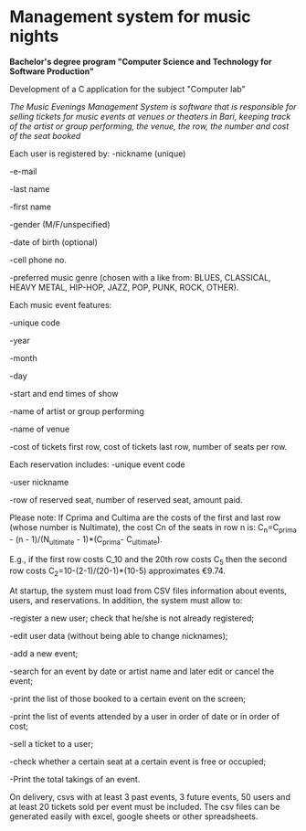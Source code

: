 # Management system for music nights

**Bachelor's degree program "Computer Science and Technology for Software Production"**

Development of a C application for the subject "Computer lab"

*The Music Evenings Management System is software that is responsible for selling tickets for music events at venues or theaters in Bari, keeping track of the artist or group performing, the venue, the row, the number and cost of the seat booked*

Each user is registered by: 
-nickname (unique)

-e-mail

-last name

-first name

-gender (M/F/unspecified)

-date of birth (optional)

-cell phone no. 

-preferred music genre (chosen with a like from: BLUES, CLASSICAL, HEAVY METAL, HIP-HOP, JAZZ, POP, PUNK, ROCK, OTHER).

Each music event features: 

-unique code

-year

-month

-day

-start and end times of show

-name of artist or group performing

-name of venue

-cost of tickets first row, cost of tickets last row, number of seats per row.


Each reservation includes: 
-unique event code

-user nickname

-row of reserved seat, number of reserved seat, amount paid.  

Please note: If Cprima and Cultima are the costs of the first and last row (whose number is Nultimate), the cost Cn of the seats in row n is: 
C<sub>n</sub>=C<sub>prima</sub> - (n - 1)/(N<sub>ultimate</sub> - 1)*(C<sub>prima</sub>- C<sub>ultimate</sub>).

E.g., if the first row costs C_10 and the 20th row costs C<sub>5</sub> then the second row costs 
 C<sub>2</sub>=10-(2-1)/(20-1)*(10-5) approximates €9.74.


At startup, the system must load from CSV files information about events, users, and reservations. In addition, the system must allow to:

-register a new user; check that he/she is not already registered; 

-edit user data (without being able to change nicknames); 

-add a new event; 

-search for an event by date or artist name and later edit or cancel the event; 

-print the list of those booked to a certain event on the screen; 

-print the list of events attended by a user in order of date or in order of cost;

-sell a ticket to a user; 

-check whether a certain seat at a certain event is free or occupied;

-Print the total takings of an event. 


On delivery, csvs with at least 3 past events, 3 future events, 50 users and at least 20 tickets sold per event must be included.
The csv files can be generated easily with excel, google sheets or other spreadsheets.  
